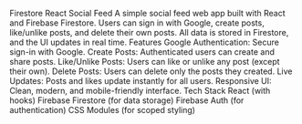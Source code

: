 Firestore React Social Feed
A simple social feed web app built with React and Firebase Firestore.
Users can sign in with Google, create posts, like/unlike posts, and delete their own posts.
All data is stored in Firestore, and the UI updates in real time.
Features
Google Authentication: Secure sign-in with Google.
Create Posts: Authenticated users can create and share posts.
Like/Unlike Posts: Users can like or unlike any post (except their own).
Delete Posts: Users can delete only the posts they created.
Live Updates: Posts and likes update instantly for all users.
Responsive UI: Clean, modern, and mobile-friendly interface.
Tech Stack
React (with hooks)
Firebase Firestore (for data storage)
Firebase Auth (for authentication)
CSS Modules (for scoped styling)
